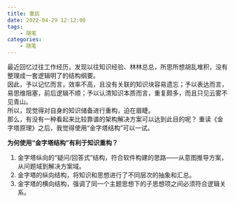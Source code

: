 ```yaml
---
title: 重启  
date: 2022-04-29 12:12:00  
tags: 
    - 随笔
categories: 
    - 随笔
---
```


最近回忆过往工作经历，发现以往知识经验、林林总总，所思所想胡乱堆积，没有整理成一套逻辑明了的结构纲要。  
因此，予以记忆而言，效率不高，且没有关联的知识块容易遗忘；予以表达而言，易思维阻塞，前后逻辑不顺；予以认清知识本质而言，重复颇多，而且只见云雾不见青山。  
所以，现觉得对自身的知识储备进行重构，迫在眉睫。  
那么，有没有一种看起来比较靠谱的架构解决方案可以达到此目的呢？
重读《金字塔原理》之后，我觉得使用“金字塔结构”可以一试。
<!-- more -->
**为何使用“金字塔结构”有利于知识重构？**  
1. 金字塔纵向的“疑问/回答式”结构，符合软件构建的思路——从意图推导方案，从问题域到解决方案域。  
2. 金字塔的纵向结构，将知识和思想进行了不同层次的抽象和汇总。  
3. 金字塔的横向结构，强调了同一个主题思想下的子思想项之间必须符合逻辑关系。  
